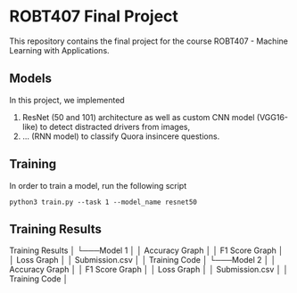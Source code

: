 # ROBT407 Final Project
This repository contains the final project for the course ROBT407 - Machine Learning with Applications.

## Models
In this project, we implemented
1. ResNet (50 and 101) architecture as well as custom CNN model (VGG16-like) to detect distracted drivers from images,
2. ... (RNN model) to classify Quora insincere questions.

## Training
In order to train a model, run the following script
```
python3 train.py --task 1 --model_name resnet50
```

## Training Results
Training Results │ └───Model 1 │ │ Accuracy Graph │ │ F1 Score Graph │ │ Loss Graph │ │ Submission.csv │ │ Training Code │
└───Model 2 │ │ Accuracy Graph │ │ F1 Score Graph │ │ Loss Graph │ │ Submission.csv │ │ Training Code │
